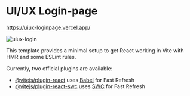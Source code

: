 # UI/UX Login-page

https://uiux-loginpage.vercel.app/

![uiux-login](https://github.com/Mary-Mena21/UIUX-page/assets/85176043/c0fa6b23-5525-4cfd-9c5b-e0e34f65d303)

This template provides a minimal setup to get React working in Vite with HMR and some ESLint rules.

Currently, two official plugins are available:

- [@vitejs/plugin-react](https://github.com/vitejs/vite-plugin-react/blob/main/packages/plugin-react/README.md) uses [Babel](https://babeljs.io/) for Fast Refresh
- [@vitejs/plugin-react-swc](https://github.com/vitejs/vite-plugin-react-swc) uses [SWC](https://swc.rs/) for Fast Refresh
